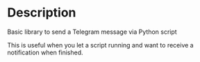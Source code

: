 # Description
Basic library to send a Telegram message via Python script

This is useful when you let a script running and want to receive a notification when finished.
